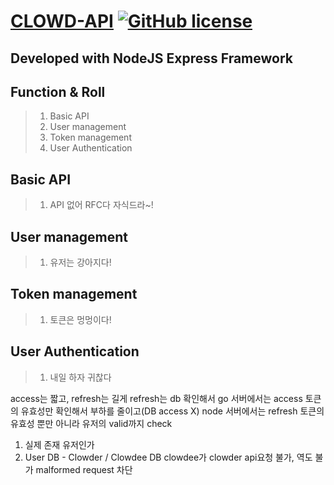 [CLOWD-API](https://team836.github.io/) 
[![GitHub license](https://img.shields.io/badge/license-MIT-blue.svg)](https://github.com/facebook/react/blob/master/LICENSE) 
==============

Developed with NodeJS Express Framework
--------------
## Function & Roll
>1. Basic API
>2. User management
>3. Token management
>4. User Authentication

## Basic API
> 1. API 없어 RFC다 자식드라~!

## User management
> 1. 유저는 강아지다!

## Token management
> 1. 토큰은 멍멍이다!

## User Authentication
> 1. 내일 하자 귀찮다


access는 짧고, refresh는 길게
refresh는 db 확인해서
go 서버에서는 access 토큰의 유효성만 확인해서 부하를 줄이고(DB access X)
node 서버에서는 refresh 토큰의 유효성 뿐만 아니라 유저의 valid까지 check

1. 실제 존재 유저인가
2. User DB - Clowder / Clowdee DB 
		clowdee가 clowder api요청 불가, 역도 불가 malformed request 차단